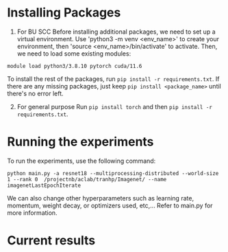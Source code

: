 # Installing Packages
1. For BU SCC
Before installing additional packages, we need to set up a virtual environment. Use 'python3 -m venv <env_name>' to create your environment, then 'source <env_name>/bin/activate' to activate.
Then, we need to load some existing modules:
```python3
module load python3/3.8.10 pytorch cuda/11.6
```
To install the rest of the packages, run `pip install -r requirements.txt`. If there are any missing packages, just keep `pip install <package_name>` until there's no error left. 

2. For general purpose
Run `pip install torch` and then `pip install -r requirements.txt`.

# Running the experiments
To run the experiments, use the following command:
```python3
python main.py -a resnet18 --multiprocessing-distributed --world-size 1 --rank 0  /projectnb/aclab/tranhp/Imagenet/ --name imagenetLastEpochIterate
```
We can also change other hyperparameters such as learning rate, momentum, weight decay, or optimizers used, etc,... Refer to main.py for more information.

# Current results
